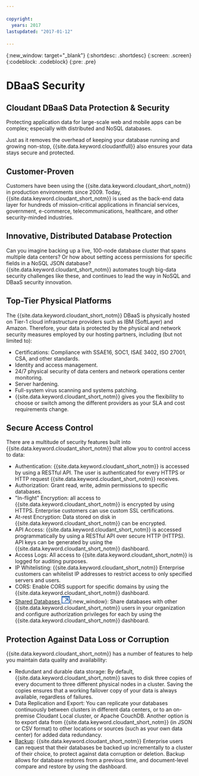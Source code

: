 ```yaml
---

copyright:
  years: 2017
lastupdated: "2017-01-12"

---
```


{:new_window: target="_blank"}
{:shortdesc: .shortdesc}
{:screen: .screen}
{:codeblock: .codeblock}
{:pre: .pre}

# DBaaS Security

## Cloudant DBaaS Data Protection & Security

Protecting application data for large-scale web and mobile apps can be complex;
especially with distributed and NoSQL databases.

Just as it removes the overhead of keeping your database running and growing non-stop,
{{site.data.keyword.cloudantfull}} also ensures your data stays secure and protected.

## Customer-Proven

Customers have been using the {{site.data.keyword.cloudant_short_notm}} in production environments since 2009.
Today,
{{site.data.keyword.cloudant_short_notm}} is used as the back-end data layer
for hundreds of mission-critical applications in financial services,
government,
e-commerce,
telecommunications,
healthcare,
and other security-minded industries.

## Innovative, Distributed Database Protection

Can you imagine backing up a live,
100-node database cluster that spans multiple data centers?
Or how about setting access permissions for specific fields in a NoSQL JSON database?
{{site.data.keyword.cloudant_short_notm}} automates tough big-data security challenges like these,
and continues to lead the way in NoSQL and DBaaS security innovation.

## Top-Tier Physical Platforms

The {{site.data.keyword.cloudant_short_notm}} DBaaS is
physically hosted on Tier-1 cloud infrastructure providers such as
IBM (SoftLayer) and Amazon.
Therefore,
your data is protected by the physical and network security measures
employed by our hosting partners,
including (but not limited to):

-   Certifications: Compliance with SSAE16,
    SOC1,
    ISAE 3402,
    ISO 27001,
    CSA,
    and other standards.
-   Identity and access management.
-   24/7 physical security of data centers and network operations center monitoring.
-   Server hardening.
-   Full-system virus scanning and systems patching.
-   {{site.data.keyword.cloudant_short_notm}} gives you the flexibility to
    choose or switch among the different providers
    as your SLA and cost requirements change.

## Secure Access Control

There are a multitude of security features built into
{{site.data.keyword.cloudant_short_notm}} that allow you to control access to data:

-	Authentication: {{site.data.keyword.cloudant_short_notm}} is accessed
    by using a RESTful API.
    The user is authenticated for every HTTPS or HTTP request
    {{site.data.keyword.cloudant_short_notm}} receives.
-	Authorization: Grant read,
    write,
    admin permissions to specific databases.
-	"In-flight" Encryption: all access to
    {{site.data.keyword.cloudant_short_notm}} is encrypted by using HTTPS.
    Enterprise customers can use custom SSL certifications.
-	At-rest Encryption: Data stored on disk in
    {{site.data.keyword.cloudant_short_notm}} can be encrypted.
-	API Access: {{site.data.keyword.cloudant_short_notm}} is accessed programmatically
    by using a RESTful API over secure HTTP (HTTPS).
    API keys can be generated by using
    the {{site.data.keyword.cloudant_short_notm}} dashboard.
-	Access Logs: All access to {{site.data.keyword.cloudant_short_notm}}
    is logged for auditing purposes.
-	IP Whitelisting: {{site.data.keyword.cloudant_short_notm}} Enterprise customers
    can whitelist IP addresses to restrict access to only specified servers and users.
-	CORS: Enable CORS support for specific domains by using the
    {{site.data.keyword.cloudant_short_notm}} dashboard.
-	[Shared Databases ![External link icon](../images/launch-glyph.svg "External link icon")](https://cloudant.com/blog/shared-databases-faq/){:new_window}: Share
    databases with other {{site.data.keyword.cloudant_short_notm}} users in
    your organization and configure authorization privileges for each by using
    the {{site.data.keyword.cloudant_short_notm}} dashboard.

## Protection Against Data Loss or Corruption

{{site.data.keyword.cloudant_short_notm}} has a number of features
to help you maintain data quality and availability:

-	Redundant and durable data storage: By default,
    {{site.data.keyword.cloudant_short_notm}} saves to disk three copies
    of every document to three different physical nodes in a cluster.
    Saving the copies ensures that a working failover copy of your data
    is always available,
    regardless of failures.
-	Data Replication and Export: You can replicate your databases continuously
    between clusters in different data centers,
    or to an on-premise Cloudant Local cluster,
    or Apache CouchDB.
    Another option is to export data from
    {{site.data.keyword.cloudant_short_notm}} (in JSON or CSV format)
    to other locations or sources (such as your own data center)
    for added data redundancy.
-	[Backup](../guides/backup-guide.html): {{site.data.keyword.cloudant_short_notm}}
    Enterprise users can request that their databases be
    backed up incrementally to a cluster of their choice,
    to protect against data corruption or deletion.
    Backup allows for database restores from a previous time,
    and document-level compare and restore by using the dashboard.
